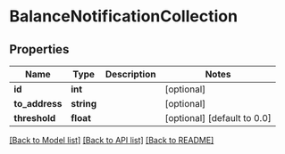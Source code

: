 # BalanceNotificationCollection

## Properties
Name | Type | Description | Notes
------------ | ------------- | ------------- | -------------
**id** | **int** |  | [optional] 
**to_address** | **string** |  | [optional] 
**threshold** | **float** |  | [optional] [default to 0.0]

[[Back to Model list]](../README.md#documentation-for-models) [[Back to API list]](../README.md#documentation-for-api-endpoints) [[Back to README]](../README.md)


